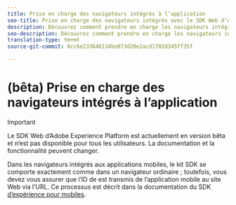 ```yaml
---
title: Prise en charge des navigateurs intégrés à l’application
seo-title: Prise en charge des navigateurs intégrés avec le SDK Web d’Adobe Experience Platform
description: Découvrez comment prendre en charge les navigateurs intégrés avec le SDK Web de la plateforme d’expérience
seo-description: Découvrez comment prendre en charge les navigateurs intégrés avec le SDK Web de la plateforme d’expérience
translation-type: tm+mt
source-git-commit: 0cc6e233646134be073d20e2acd1702d345ff35f

---
```



# (bêta) Prise en charge des navigateurs intégrés à l’application

>[!IMPORTANT]
>
>Le SDK Web d’Adobe Experience Platform est actuellement en version bêta et n’est pas disponible pour tous les utilisateurs. La documentation et la fonctionnalité peuvent changer.

Dans les navigateurs intégrés aux applications mobiles, le kit SDK se comporte exactement comme dans un navigateur ordinaire ; toutefois, vous devez vous assurer que l’ID de est transmis de l’application mobile au site Web via l’URL. Ce processus est décrit dans la documentation du SDK [d’expérience pour mobiles](https://docs.adobe.com/content/help/en/mobile-services/ios/sdk-reference-ios/hybrid-app.html).
